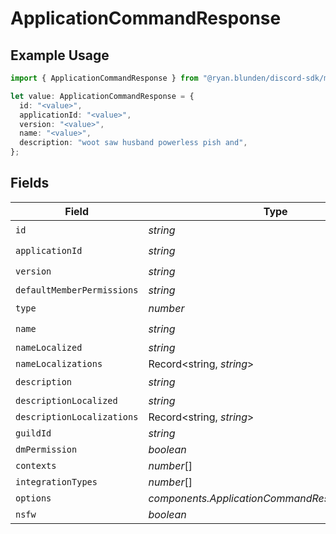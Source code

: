 # ApplicationCommandResponse

## Example Usage

```typescript
import { ApplicationCommandResponse } from "@ryan.blunden/discord-sdk/models/components";

let value: ApplicationCommandResponse = {
  id: "<value>",
  applicationId: "<value>",
  version: "<value>",
  name: "<value>",
  description: "woot saw husband powerless pish and",
};
```

## Fields

| Field                                            | Type                                             | Required                                         | Description                                      |
| ------------------------------------------------ | ------------------------------------------------ | ------------------------------------------------ | ------------------------------------------------ |
| `id`                                             | *string*                                         | :heavy_check_mark:                               | N/A                                              |
| `applicationId`                                  | *string*                                         | :heavy_check_mark:                               | N/A                                              |
| `version`                                        | *string*                                         | :heavy_check_mark:                               | N/A                                              |
| `defaultMemberPermissions`                       | *string*                                         | :heavy_minus_sign:                               | N/A                                              |
| `type`                                           | *number*                                         | :heavy_check_mark:                               | N/A                                              |
| `name`                                           | *string*                                         | :heavy_check_mark:                               | N/A                                              |
| `nameLocalized`                                  | *string*                                         | :heavy_minus_sign:                               | N/A                                              |
| `nameLocalizations`                              | Record<string, *string*>                         | :heavy_minus_sign:                               | N/A                                              |
| `description`                                    | *string*                                         | :heavy_check_mark:                               | N/A                                              |
| `descriptionLocalized`                           | *string*                                         | :heavy_minus_sign:                               | N/A                                              |
| `descriptionLocalizations`                       | Record<string, *string*>                         | :heavy_minus_sign:                               | N/A                                              |
| `guildId`                                        | *string*                                         | :heavy_minus_sign:                               | N/A                                              |
| `dmPermission`                                   | *boolean*                                        | :heavy_minus_sign:                               | N/A                                              |
| `contexts`                                       | *number*[]                                       | :heavy_minus_sign:                               | N/A                                              |
| `integrationTypes`                               | *number*[]                                       | :heavy_minus_sign:                               | N/A                                              |
| `options`                                        | *components.ApplicationCommandResponseOptions*[] | :heavy_minus_sign:                               | N/A                                              |
| `nsfw`                                           | *boolean*                                        | :heavy_minus_sign:                               | N/A                                              |